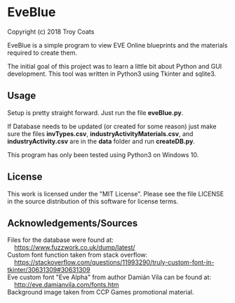 # EveBlue
Copyright (c) 2018 Troy Coats

EveBlue is a simple program to view EVE Online blueprints and the materials required to create them.

The initial goal of this project was to learn a little bit about Python and GUI development.
This tool was written in Python3 using Tkinter and sqlite3. 

## Usage
Setup is pretty straight forward. Just run the file **eveBlue.py**.

If Database needs to be updated (or created for some reason) just make sure the files **invTypes.csv**, **industryActivityMaterials.csv**, and **industryActivity.csv** are in the **data** folder and run **createDB.py**.

This program has only been tested using Python3 on Windows 10.

## License
This work is licensed under the "MIT License". Please see the file LICENSE in the source distribution of this software for license terms.

## Acknowledgements/Sources
Files for the database were found at:
<br>&nbsp;&nbsp;&nbsp;&nbsp;https://www.fuzzwork.co.uk/dump/latest/
<br>Custom font function taken from stack overflow:
<br>&nbsp;&nbsp;&nbsp;&nbsp;https://stackoverflow.com/questions/11993290/truly-custom-font-in-tkinter/30631309#30631309
<br>Eve custom font "Eve Alpha" from author Damián Vila can be found at:
<br>&nbsp;&nbsp;&nbsp;&nbsp;http://eve.damianvila.com/fonts.htm
<br>Background image taken from CCP Games promotional material.
